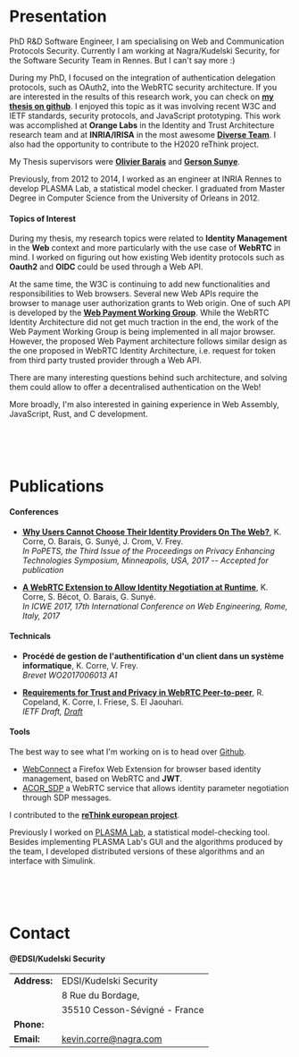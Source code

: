 # Presentation

PhD R&D Software Engineer, I am specialising on Web and Communication Protocols Security.
Currently I am working at Nagra/Kudelski Security, for the Software Security Team in Rennes. But I can't say more :)

During my PhD, I focused on the integration of authentication delegation protocols, such as OAuth2, into the WebRTC security architecture.
If you are interested in the results of this research work, you can check on **[my thesis on github](https://github.com/Sparika/PHD)**.
I enjoyed this topic as it was involving recent W3C and IETF standards, security protocols, and JavaScript prototyping. 
This work was accomplished at **Orange Labs** in the Identity and Trust Architecture research team and at **INRIA/IRISA** in the most awesome **[Diverse Team](http://diverse.irisa.fr/)**.
I also had the opportunity to contribute to the H2020 reThink project.

My Thesis supervisors were **[Olivier Barais](http://olivier.barais.fr/)**
and **[Gerson Sunye](http://www.irisa.fr/triskell/members/gerson.sunye/index_html?set_language=en)**.

Previously, from 2012 to 2014, I worked as an engineer at INRIA Rennes to develop PLASMA Lab, a statistical model checker.
I graduated from Master Degree in Computer Science from the University of Orleans in 2012.

#### Topics of Interest
During my thesis, my research topics were related to **Identity Management** in the **Web** context and more particularly with the use case of **WebRTC** in mind.
I worked on figuring out how existing Web identity protocols such as **Oauth2** and **OIDC** could be used through a Web API.

At the same time, the W3C is continuing to add new functionalities and responsibilities to Web browsers.
Several new Web APIs require the browser to manage user authorization grants to Web origin.
One of such API is developed by the **[Web Payment Working Group](https://www.w3.org/Payments/WG/)**.
While the WebRTC Identity Architecture did not get much traction in the end, the work of the Web Payment Working Group is being implemented in all major browser.
However, the proposed Web Payment architecture follows similar design as the one proposed in WebRTC Identity Architecture, i.e. request for token from third party trusted provider through a Web API.

There are many interesting questions behind such architecture, and solving them could allow to offer a decentralised authentication on the Web!


More broadly, I'm also interested in gaining experience in Web Assembly, JavaScript, Rust, and C development. 


<br/><br/><br/>


# <a name="Publications"></a> Publications
#### Conferences
* **[Why Users Cannot Choose Their Identity Providers On The Web?](https://hal.archives-ouvertes.fr/hal-01611048/)**, K. Corre, O. Barais, G. Sunyé, J. Crom, V. Frey.<br/>
<em>In PoPETS, the Third Issue of the Proceedings on Privacy Enhancing Technologies Symposium, Minneapolis, USA, 2017 -- Accepted for publication</em>

* **[A WebRTC Extension to Allow Identity Negotiation at Runtime](https://kcorre.github.io/papers/WebRTCExtensionIdentityNegotiationRuntime.pdf)**, K. Corre, S. Bécot, O. Barais, G. Sunyé.<br/>
<em>In ICWE 2017, 17th International Conference on Web Engineering, Rome, Italy, 2017</em>

#### Technicals
* **Procédé de gestion de l'authentification d'un client dans un système informatique**, K. Corre, V. Frey.<br/>
<em>Brevet WO2017006013 A1</em>


* **[Requirements for Trust and Privacy in WebRTC Peer-to-peer](https://tools.ietf.org/html/draft-copeland-rtcweb-p2p-idp-auth-00)**, R. Copeland, K. Corre, I. Friese, S. El Jaouhari.<br/>
<em>IETF Draft, [Draft](https://tools.ietf.org/html/draft-copeland-rtcweb-p2p-idp-auth-00)</em>

#### Tools

The best way to see what I'm working on is to head over [Github](https://github.com/Sparika).

* [WebConnect](https://github.com/Sparika/WebConnect/) a Firefox Web Extension for browser based identity management, based on WebRTC and **JWT**.
* [ACOR_SDP](https://github.com/Sparika/ACOR_SDP/) a WebRTC service that allows identity parameter negotiation through SDP messages.

I contributed to the **[reThink european project](https://rethink-project.eu/)**.

Previously I worked on [PLASMA Lab](https://project.inria.fr/plasma-lab/), a statistical model-checking tool. Besides implementing PLASMA Lab's GUI and the algorithms produced by the team, I developed distributed versions of these algorithms and an interface with Simulink.

<br/><br/><br/>




# <a name="Contact"></a> Contact
#### @EDSI/Kudelski Security

| | |
| :------------- | :------------- |
| **Address:** | EDSI/Kudelski Security |
| | 8 Rue du Bordage, |
| | 35510 Cesson-Sévigné - France |
| **Phone:** | |
| **Email:** | kevin.corre@nagra.com  |

